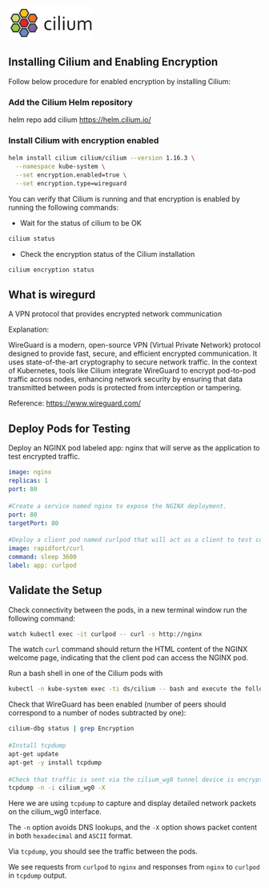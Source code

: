 ![Cilium](../images/cilium_logo.png)

## Installing Cilium and Enabling Encryption
Follow below procedure for enabled encryption by installing Cilium:

### Add the Cilium Helm repository
helm repo add cilium https://helm.cilium.io/

### Install Cilium with encryption enabled
```bash
helm install cilium cilium/cilium --version 1.16.3 \
  --namespace kube-system \
  --set encryption.enabled=true \
  --set encryption.type=wireguard
```
You can verify that Cilium is running and that encryption is enabled by running the following commands:

- Wait for the status of cilium to be OK
```bash
cilium status
```
- Check the encryption status of the Cilium installation
```bash
cilium encryption status
```

## What is wiregurd
A VPN protocol that provides encrypted network communication

Explanation:

WireGuard is a modern, open-source VPN (Virtual Private Network) protocol designed to provide fast, secure, and efficient encrypted communication. It uses state-of-the-art cryptography to secure network traffic. In the context of Kubernetes, tools like Cilium integrate WireGuard to encrypt pod-to-pod traffic across nodes, enhancing network security by ensuring that data transmitted between pods is protected from interception or tampering.

Reference: https://www.wireguard.com/



## Deploy Pods for Testing
Deploy an NGINX pod labeled app: nginx that will serve as the application to test encrypted traffic.

```yaml
image: nginx
replicas: 1
port: 80

#Create a service named nginx to expose the NGINX deployment.
port: 80
targetPort: 80

#Deploy a client pod named curlpod that will act as a client to test connectivity to the NGINX pod.
image: rapidfort/curl
command: sleep 3600
label: app: curlpod
```



## Validate the Setup
Check connectivity between the pods, in a new terminal window run the following command:

```bash
watch kubectl exec -it curlpod -- curl -s http://nginx
```
The watch `curl` command should return the HTML content of the NGINX welcome page, indicating that the client pod can access the NGINX pod.

Run a bash shell in one of the Cilium pods with 
```bash
kubectl -n kube-system exec -ti ds/cilium -- bash and execute the following commands:
```
Check that WireGuard has been enabled (number of peers should correspond to a number of nodes subtracted by one):
```bash
cilium-dbg status | grep Encryption

#Install tcpdump
apt-get update
apt-get -y install tcpdump

#Check that traffic is sent via the cilium_wg0 tunnel device is encrypted:
tcpdump -n -i cilium_wg0 -X
```

Here we are using `tcpdump` to capture and display detailed network packets on the cilium_wg0 interface.

The `-n` option avoids DNS lookups, and the `-X` option shows packet content in both `hexadecimal` and `ASCII` format.

Via `tcpdump`, you should see the traffic between the pods.

We see requests from `curlpod` to `nginx` and responses from `nginx` to `curlpod` in `tcpdump` output.
